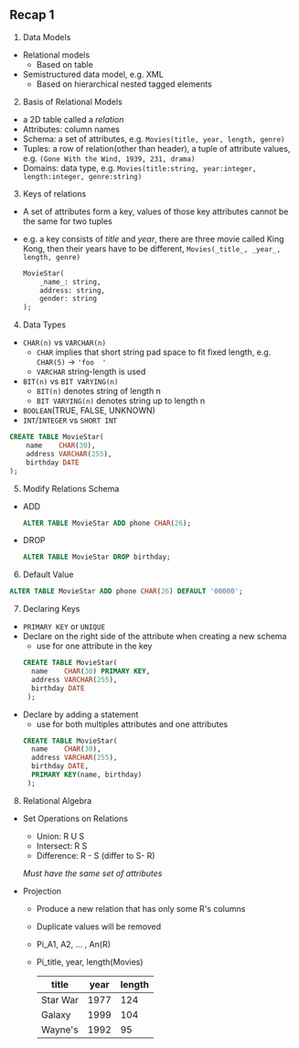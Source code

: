 ## Recap 1

1. Data Models
  - Relational models
    * Based on table
  - Semistructured data model, e.g. XML
    * Based on hierarchical nested tagged elements

2. Basis of Relational Models
  - a 2D table called a _relation_
  - Attributes: column names
  - Schema: a set of attributes, e.g. `Movies(title, year, length, genre)`
  - Tuples: a row of relation(other than header), a tuple of attribute values, e.g. `(Gone With the Wind, 1939, 231, drama)`
  - Domains: data type, e.g. `Movies(title:string, year:integer, length:integer, genre:string)`

3. Keys of relations
  - A set of attributes form a key, values of those key attributes cannot be the same for two tuples
  - e.g. a key consists of _title_ and _year_, there are three movie called King Kong, then their years have to be different, `Movies(_title_, _year_, length, genre)`
  
    ```sql
    MovieStar(
        _name_: string,
        address: string,
        gender: string
    );
    ```

4. Data Types
  - `CHAR(n)` vs `VARCHAR(n)`
    * `CHAR` implies that short string pad space to fit fixed length, e.g. `CHAR(5)` -> `'foo  '`
    * `VARCHAR` string-length is used
  - `BIT(n)` vs `BIT VARYING(n)`
    * `BIT(n)` denotes string of length n
    * `BIT VARYING(n)` denotes string up to length n
  - `BOOLEAN`(TRUE, FALSE, UNKNOWN)
  - `INT`/`INTEGER` vs `SHORT INT`
  ```sql
  CREATE TABLE MovieStar(
      name    CHAR(30),
      address VARCHAR(255),
      birthday DATE
  );
  ```

5. Modify Relations Schema
  - ADD
    ```sql
    ALTER TABLE MovieStar ADD phone CHAR(26);
    ```
  - DROP
    ```sql
    ALTER TABLE MovieStar DROP birthday;
    ```
 
6. Default Value
  ```sql
  ALTER TABLE MovieStar ADD phone CHAR(26) DEFAULT '00000';
  ```

7. Declaring Keys
  - `PRIMARY KEY` or `UNIQUE`
  - Declare on the right side of the attribute when creating a new schema
    * use for one attribute in the key
    ```sql
    CREATE TABLE MovieStar(
      name    CHAR(30) PRIMARY KEY,
      address VARCHAR(255),
      birthday DATE
     );
     ```
  - Declare by adding a statement
    * use for both multiples attributes and one attributes
    ```sql
    CREATE TABLE MovieStar(
      name    CHAR(30),
      address VARCHAR(255),
      birthday DATE,
      PRIMARY KEY(name, birthday)
     );
    ```
 
 8. Relational Algebra
  - Set Operations on Relations
    * Union: R U S
    * Intersect: R  S
    * Difference: R - S (differ to S- R)
    
    _Must have the same set of attributes_
  - Projection
    * Produce a new relation that has only some R's columns
    * Duplicate values will be removed
    * Pi_A1, A2, ... , An(R)
    * Pi_title, year, length(Movies)
    
      title | year | length
      --- | --- | ---
      Star War | 1977 | 124
      Galaxy | 1999 | 104
      Wayne's | 1992 | 95
    
    
  
